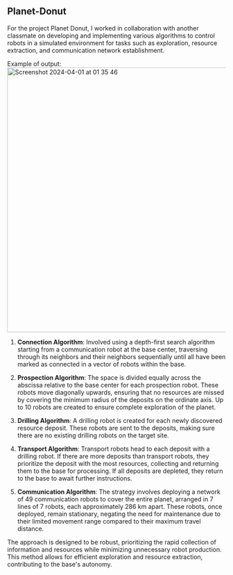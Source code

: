 ## Planet-Donut

For the project Planet Donut, I worked in collaboration with another classmate on developing and implementing various algorithms to control robots in a simulated environment for tasks such as exploration, resource extraction, and communication network establishment.

Example of output:
<img width="610" alt="Screenshot 2024-04-01 at 01 35 46" src="https://github.com/mehdi533/Planet-Donut/assets/113531778/a3116e35-6ef5-4fd9-a30d-a6a9342bdff4">

1. **Connection Algorithm**: Involved using a depth-first search algorithm starting from a communication robot at the base center, traversing through its neighbors and their neighbors sequentially until all have been marked as connected in a vector of robots within the base.

2. **Prospection Algorithm**: The space is divided equally across the abscissa relative to the base center for each prospection robot. These robots move diagonally upwards, ensuring that no resources are missed by covering the minimum radius of the deposits on the ordinate axis. Up to 10 robots are created to ensure complete exploration of the planet.

3. **Drilling Algorithm**: A drilling robot is created for each newly discovered resource deposit. These robots are sent to the deposits, making sure there are no existing drilling robots on the target site.

4. **Transport Algorithm**: Transport robots head to each deposit with a drilling robot. If there are more deposits than transport robots, they prioritize the deposit with the most resources, collecting and returning them to the base for processing. If all deposits are depleted, they return to the base to await further instructions.

5. **Communication Algorithm**: The strategy involves deploying a network of 49 communication robots to cover the entire planet, arranged in 7 lines of 7 robots, each approximately 286 km apart. These robots, once deployed, remain stationary, negating the need for maintenance due to their limited movement range compared to their maximum travel distance.

The approach is designed to be robust, prioritizing the rapid collection of information and resources while minimizing unnecessary robot production. This method allows for efficient exploration and resource extraction, contributing to the base's autonomy.
